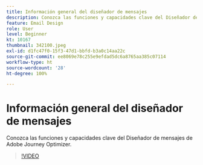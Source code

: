 ```yaml
---
title: Información general del diseñador de mensajes
description: Conozca las funciones y capacidades clave del Diseñador de mensajes de Adobe Journey Optimizer.
feature: Email Design
role: User
level: Beginner
kt: 10167
thumbnail: 342100.jpeg
exl-id: d1fc47f0-15f3-47d1-bbfd-b3a0c14aa22c
source-git-commit: ee8069e78c255e9efdad5dc6a8765aa385c07114
workflow-type: ht
source-wordcount: '28'
ht-degree: 100%

---
```


# Información general del diseñador de mensajes

Conozca las funciones y capacidades clave del Diseñador de mensajes de Adobe Journey Optimizer.

>[!VIDEO](https://video.tv.adobe.com/v/342100?quality=12&learn=on)
